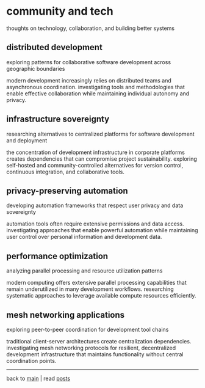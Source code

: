 # community and tech

thoughts on technology, collaboration, and building better systems

## distributed development
exploring patterns for collaborative software development across geographic boundaries

modern development increasingly relies on distributed teams and asynchronous coordination. investigating tools and methodologies that enable effective collaboration while maintaining individual autonomy and privacy.

## infrastructure sovereignty
researching alternatives to centralized platforms for software development and deployment

the concentration of development infrastructure in corporate platforms creates dependencies that can compromise project sustainability. exploring self-hosted and community-controlled alternatives for version control, continuous integration, and collaborative tools.

## privacy-preserving automation
developing automation frameworks that respect user privacy and data sovereignty

automation tools often require extensive permissions and data access. investigating approaches that enable powerful automation while maintaining user control over personal information and development data.

## performance optimization
analyzing parallel processing and resource utilization patterns

modern computing offers extensive parallel processing capabilities that remain underutilized in many development workflows. researching systematic approaches to leverage available compute resources efficiently.

## mesh networking applications
exploring peer-to-peer coordination for development tool chains

traditional client-server architectures create centralization dependencies. investigating mesh networking protocols for resilient, decentralized development infrastructure that maintains functionality without central coordination points.

---

back to [main](/) | read [posts](/posts)